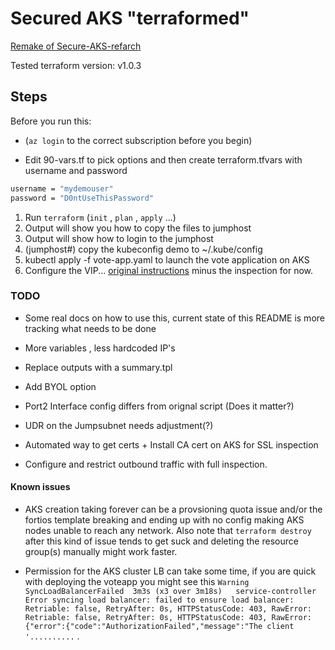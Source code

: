 # Secured AKS "terraformed"

[Remake of Secure-AKS-refarch](https://github.com/fortinet-solutions-cse/secured-AKS-refarch)

Tested terraform version: v1.0.3

## Steps

Before you run this:

* (`az login` to the correct subscription before you begin)

* Edit 90-vars.tf to pick options and then create terraform.tfvars with username and password

```bash
username = "mydemouser"
password = "D0ntUseThisPassword"
```

1) Run `terraform` (`init` , `plan` , `apply` ...)
2) Output will show you how to copy the files to jumphost
3) Output will show how to login to the jumphost
4) (jumphost#) copy the kubeconfig demo to ~/.kube/config
5) kubectl apply -f vote-app.yaml to launch the vote application on AKS
6) Configure the VIP...  [original instructions](https://github.com/fortinet-solutions-cse/secured-AKS-refarch/blob/main/docs/Hands_on_demos.md) minus the inspection for now.

### TODO

* Some real docs on how to use this, current state of this README is more tracking what needs to be done

* More variables , less hardcoded IP's
* Replace outputs with a summary.tpl

* Add BYOL option
* Port2 Interface config differs from orignal script (Does it matter?)
* UDR on the Jumpsubnet needs adjustment(?)

* Automated way to get certs + Install CA cert on AKS for SSL inspection
* Configure and restrict outbound traffic with full inspection.

#### Known issues

* AKS creation taking forever can be a provsioning quota issue and/or the fortios template breaking and ending up with no config making AKS nodes unable to reach any network. Also note that `terraform destroy` after this kind of issue tends to get suck and deleting the resource group(s) manually might work faster.

* Permission for the AKS cluster LB can take some time, if you are quick with deploying the voteapp you might see this `Warning  SyncLoadBalancerFailed  3m3s (x3 over 3m18s)   service-controller  Error syncing load balancer: failed to ensure load balancer: Retriable: false, RetryAfter: 0s, HTTPStatusCode: 403, RawError: Retriable: false, RetryAfter: 0s, HTTPStatusCode: 403, RawError: {"error":{"code":"AuthorizationFailed","message":"The client '..........` .
